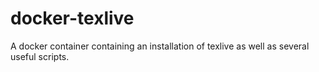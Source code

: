 # docker-texlive
A docker container containing an installation of texlive as well as several useful scripts.
